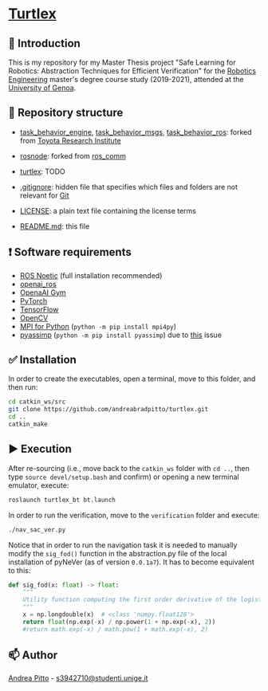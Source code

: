 # [Turtlex](https://github.com/andreabradpitto/turtlex)

## 📛 Introduction

This is my repository for my Master Thesis project "Safe Learning for Robotics: Abstraction Techniques for Efficient Verification" for the [Robotics Engineering](https://courses.unige.it/10635) master's degree course study (2019-2021), attended at the [University of Genoa](https://unige.it/en).

## 📂 Repository structure

- [task_behavior_engine](task_behavior_engine), [task_behavior_msgs](task_behavior_msgs), [task_behavior_ros](task_behavior_ros): forked from [Toyota Research Institute](https://github.com/ToyotaResearchInstitute)

- [rosnode](rosnode): forked from [ros_comm](https://github.com/ros/ros_comm)

- [turtlex](turtlex): TODO

- [.gitignore](.gitignore): hidden file that specifies which files and folders are not relevant for [Git](https://git-scm.com/)

- [LICENSE](LICENSE): a plain text file containing the license terms

- [README.md](README.md): this file

## ❗ Software requirements

- [ROS Noetic](http://wiki.ros.org/noetic/Installation) (full installation recommended)
- [openai_ros](https://bitbucket.org/theconstructcore/openai_ros/src/kinetic-devel/)
- [OpenaAI Gym](https://gym.openai.com/docs/)
- [PyTorch](https://pytorch.org/get-started/locally/)
- [TensorFlow](https://www.tensorflow.org/install/)
- [OpenCV](https://docs.opencv.org/4.x/d7/d9f/tutorial_linux_install.html)
- [MPI for Python](https://mpi4py.readthedocs.io/en/stable/install.html) (`python -m pip install mpi4py`)
- [pyassimp](https://pypi.org/project/pyassimp/) (`python -m pip install pyassimp`) due to [this](https://github.com/ros-planning/moveit/issues/86) issue

## ✅ Installation

In order to create the executables, open a terminal, move to this folder, and then run:

```bash
cd catkin_ws/src
git clone https://github.com/andreabradpitto/turtlex.git
cd ..
catkin_make
```

## ▶️ Execution

After re-sourcing (i.e., move back to the `catkin_ws` folder with `cd ..`, then type `source devel/setup.bash` and confirm) or opening a new terminal emulator, execute:

```bash
roslaunch turtlex_bt bt.launch
```

In order to run the verification, move to the `verification` folder and execute:

```bash
./nav_sac_ver.py
```

Notice that in order to run the navigation task it is needed to manually modify the `sig_fod()` function in the abstraction.py file of the local installation of pyNeVer (as of version `0.0.1a7`). It has to become equivalent to this:

```python
def sig_fod(x: float) -> float:
    """
    Utility function computing the first order derivative of the logistic function of the input.
    """
    x = np.longdouble(x)  # <class 'numpy.float128'>
    return float(np.exp(-x) / np.power(1 + np.exp(-x), 2))
    #return math.exp(-x) / math.pow(1 + math.exp(-x), 2)
```

## 📫 Author

[Andrea Pitto](https://github.com/andreabradpitto) - s3942710@studenti.unige.it
